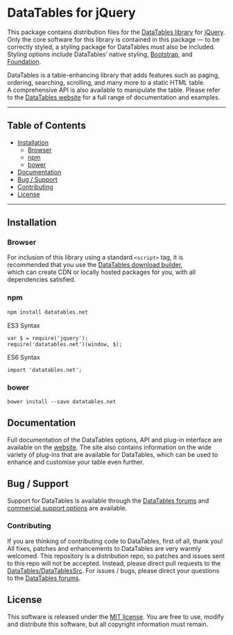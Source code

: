 # DataTables for jQuery

This package contains distribution files for the [DataTables library](https://datatables.net) for [jQuery](http://jquery.com/).  
Only the core software for this library is contained in this package — to be correctly styled, a styling package for DataTables must also be included.  
Styling options include DataTables’ native styling, [Bootstrap](http://getbootstrap.com), and [Foundation](http://foundation.zurb.com/).

DataTables is a table-enhancing library that adds features such as paging, ordering, searching, scrolling, and many more to a static HTML table.  
A comprehensive API is also available to manipulate the table. Please refer to the [DataTables website](https://datatables.net) for a full range of documentation and examples.

---

## Table of Contents

- [Installation](#installation)
  - [Browser](#browser)
  - [npm](#npm)
  - [bower](#bower)
- [Documentation](#documentation)
- [Bug / Support](#bug--support)
- [Contributing](#contributing)
- [License](#license)

---

## Installation

### Browser

For inclusion of this library using a standard `<script>` tag, it is recommended that you use the [DataTables download builder](https://datatables.net/download),  
which can create CDN or locally hosted packages for you, with all dependencies satisfied.

### npm

```bash
npm install datatables.net
```

ES3 Syntax
```
var $ = require('jquery');
require('datatables.net')(window, $);
```

ES6 Syntax
```
import 'datatables.net';
```

### bower

```
bower install --save datatables.net
```



## Documentation

Full documentation of the DataTables options, API and plug-in interface are available on the [website](https://datatables.net/reference/index). The site also contains information on the wide variety of plug-ins that are available for DataTables, which can be used to enhance and customise your table even further.   


## Bug / Support

Support for DataTables is available through the [DataTables forums](//datatables.net/forums) and [commercial support options](//datatables.net/support) are available.


### Contributing

If you are thinking of contributing code to DataTables, first of all, thank you! All fixes, patches and enhancements to DataTables are very warmly welcomed. This repository is a distribution repo, so patches and issues sent to this repo will not be accepted. Instead, please direct pull requests to the [DataTables/DataTablesSrc](http://github.com/DataTables/DataTablesSrc). For issues / bugs, please direct your questions to the [DataTables forums](//datatables.net/forums).


## License

This software is released under the [MIT license](//datatables.net/license). You are free to use, modify and distribute this software, but all copyright information must remain.
